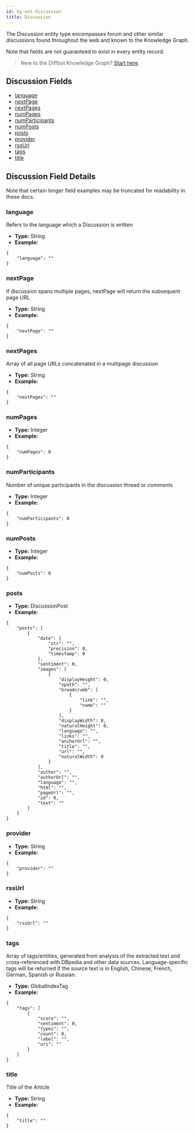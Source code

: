 ```yaml
---
id: kg-ont-discussion
title: Discussion
---
```


The Discussion entity type encompasses forum and other similar discussions found throughout the web and known to the Knowledge Graph. 

Note that fields are not guaranteed to exist in every entity record.

>New to the Diffbot Knowledge Graph? [Start here](dql-quickstart).

## Discussion Fields
* [language](#language) 
* [nextPage](#nextpage) 
* [nextPages](#nextpages) 
* [numPages](#numpages) 
* [numParticipants](#numparticipants) 
* [numPosts](#numposts) 
* [posts](#posts) 
* [provider](#provider) 
* [rssUrl](#rssurl) 
* [tags](#tags) 
* [title](#title) 

## Discussion Field Details
Note that certain longer field examples may be truncated for readability in these docs. 

### language
  Refers to the language which a Discussion is written
* **Type:** String
* **Example:**
```
{
	"language": ""
}
```
### nextPage
  If discussion spans multiple pages, nextPage will return the subsequent page URL
* **Type:** String
* **Example:**
```
{
	"nextPage": ""
}
```
### nextPages
  Array of all page URLs concatenated in a multipage discussion
* **Type:** String
* **Example:**
```
{
	"nextPages": ""
}
```
### numPages
  
* **Type:** Integer
* **Example:**
```
{
	"numPages": 0
}
```
### numParticipants
  Number of unique participants in the discussion thread or comments
* **Type:** Integer
* **Example:**
```
{
	"numParticipants": 0
}
```
### numPosts
  
* **Type:** Integer
* **Example:**
```
{
	"numPosts": 0
}
```
### posts
  
* **Type:** DiscussionPost
* **Example:**
```
{
	"posts": [
		{
			"date": {
				"str": "",
				"precision": 0,
				"timestamp": 0
			},
			"sentiment": 0,
			"images": [
				{
					"displayHeight": 0,
					"xpath": "",
					"breadcrumb": [
						{
							"link": "",
							"name": ""
						}
					],
					"displayWidth": 0,
					"naturalHeight": 0,
					"language": "",
					"links": "",
					"anchorUrl": "",
					"title": "",
					"url": "",
					"naturalWidth": 0
				}
			],
			"author": "",
			"authorUrl": "",
			"language": "",
			"html": "",
			"pageUrl": "",
			"id": 0,
			"text": ""
		}
	]
}
```
### provider
  
* **Type:** String
* **Example:**
```
{
	"provider": ""
}
```
### rssUrl
  
* **Type:** String
* **Example:**
```
{
	"rssUrl": ""
}
```
### tags
  Array of tags&#x2F;entities, generated from analysis of the extracted text and cross-referenced with DBpedia and other data sources. Language-specific tags will be returned if the source text is in English, Chinese, French, German, Spanish or Russian.
* **Type:** GlobalIndexTag
* **Example:**
```
{
	"tags": [
		{
			"score": "",
			"sentiment": 0,
			"types": "",
			"count": 0,
			"label": "",
			"uri": ""
		}
	]
}
```
### title
  Title of the Article
* **Type:** String
* **Example:**
```
{
	"title": ""
}
```
